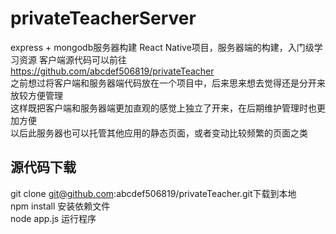 # privateTeacherServer
express + mongodb服务器构建
React Native项目，服务器端的构建，入门级学习资源 
客户端源代码可以前往 https://github.com/abcdef506819/privateTeacher  
之前想过将客户端和服务器端代码放在一个项目中，后来思来想去觉得还是分开来放较方便管理  
这样既把客户端和服务器端更加直观的感觉上独立了开来，在后期维护管理时也更加方便  
以后此服务器也可以托管其他应用的静态页面，或者变动比较频繁的页面之类
## 源代码下载
git clone git@github.com:abcdef506819/privateTeacher.git下载到本地  
npm install 安装依赖文件  
node app.js 运行程序

